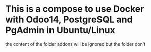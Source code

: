 # This is a compose to use Docker with Odoo14, PostgreSQL and PgAdmin in Ubuntu/Linux
the content of the folder addons will be ignored but the  folder don't 